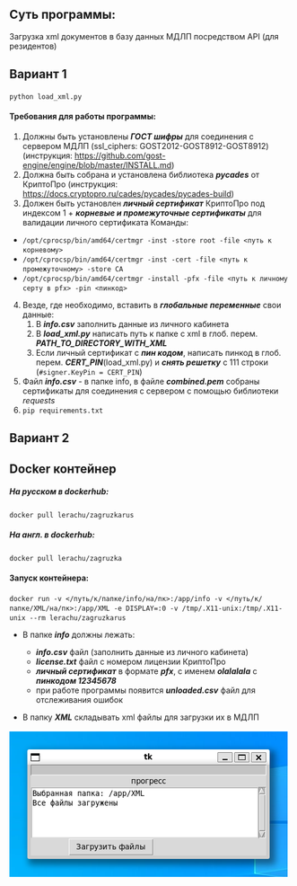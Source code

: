 ## Суть программы:
Загрузка xml документов в базу данных МДЛП посредством API (для резидентов)

## Вариант 1
`python load_xml.py`

#### Требования для работы программы:
1. Должны быть установлены ***ГОСТ шифры*** для соединения с сервером МДЛП (ssl_ciphers: GOST2012-GOST8912-GOST8912) (инструкция: <https://github.com/gost-engine/engine/blob/master/INSTALL.md>)
2. Должна быть собрана и установлена библиотека ***pycades*** от КриптоПро (инструкция: <https://docs.cryptopro.ru/cades/pycades/pycades-build>)
3. Должен быть установлен ***личный сертификат*** КриптоПро под индексом 1 + ***корневые и промежуточные сертификаты*** для валидации личного сертификата 
Команды:
- `/opt/cprocsp/bin/amd64/certmgr -inst -store root -file <путь к корневому>`
- `/opt/cprocsp/bin/amd64/certmgr -inst -cert -file <путь к промежуточному> -store CA`
- `/opt/cprocsp/bin/amd64/certmgr -install -pfx -file <путь к личному серту в pfx> -pin <пинкод>`
4. Везде, где необходимо, вставить в ***глобальные переменные*** свои данные:
    1. В ___info.csv___ заполнить данные из личного кабинета
    2. В ___load_xml.py___ написать путь к папке с xml в глоб. перем. ___PATH_TO_DIRECTORY_WITH_XML___
    3. Если личный сертификат с ___пин кодом___, написать пинкод в глоб. перем. ___CERT_PIN___(load_xml.py) и ___снять решетку___ с 111 строки (`#signer.KeyPin = CERT_PIN`)
5. Файл ___info.csv___ - в папке info, в файле ___combined.pem___ собраны сертификаты для соединения с сервером с помощью библиотеки _requests_
6. `pip requirements.txt`

## Вариант 2
## Docker контейнер
##### На русском в dockerhub:
`docker pull lerachu/zagruzkarus`
##### На англ. в dockerhub:
`docker pull lerachu/zagruzka`

#### Запуск контейнера:
`docker run -v </путь/к/папке/info/на/пк>:/app/info -v </путь/к/папке/XML/на/пк>:/app/XML -e DISPLAY=:0 -v /tmp/.X11-unix:/tmp/.X11-unix --rm lerachu/zagruzkarus`

- В папке ___info___ должны лежать:
    - ___info.csv___ файл (заполнить данные из личного кабинета)
    - ___license.txt___ файл с номером лицензии КриптоПро
    - ___личный сертификат___ в формате ___pfx___, с именем ___olalalala___ с ___пинкодом 12345678___
    - при работе программы появится ___unloaded.csv___ файл для отслеживания ошибок

- В папку ___XML___ складывать xml файлы для загрузки их в МДЛП

![окно](https://github.com/lerachu/mdlp-doc-loading/blob/main/%D0%BE%D0%BA%D0%BD%D0%BE.png)
